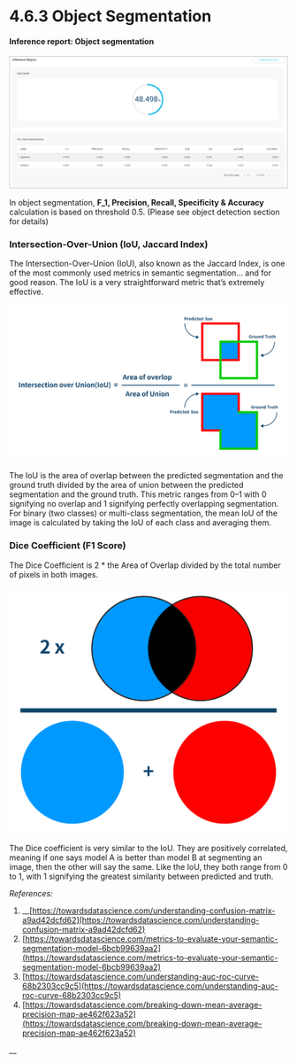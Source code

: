 # 4.6.3 Object Segmentation

#### Inference report: Object segmentation

![](../../.gitbook/assets/4.6.2+4.6.3+600014.png)


In object segmentation, **F\_1, Precision, Recall, Specificity & Accuracy** calculation is based on threshold 0.5. \(Please see object detection section for details\)

### **Intersection-Over-Union \(IoU, Jaccard Index\)**

The Intersection-Over-Union \(IoU\), also known as the Jaccard Index, is one of the most commonly used metrics in semantic segmentation… and for good reason. The IoU is a very straightforward metric that’s extremely effective.

![](../../.gitbook/assets/4.6.2+4.6.3+600003%20%281%29.png)

The IoU is the area of overlap between the predicted segmentation and the ground truth divided by the area of union between the predicted segmentation and the ground truth. This metric ranges from 0–1 with 0 signifying no overlap and 1 signifying perfectly overlapping segmentation. For binary \(two classes\) or multi-class segmentation, the mean IoU of the image is calculated by taking the IoU of each class and averaging them.

### **Dice Coefficient \(F1 Score\)**

The Dice Coefficient is 2 \* the Area of Overlap divided by the total number of pixels in both images.

![](../../.gitbook/assets/4.6.2+4.6.3+600015.png)

The Dice coefficient is very similar to the IoU. They are positively correlated, meaning if one says model A is better than model B at segmenting an image, then the other will say the same. Like the IoU, they both range from 0 to 1, with 1 signifying the greatest similarity between predicted and truth.  


_References:_

1. \_\_[https://towardsdatascience.com/understanding-confusion-matrix-a9ad42dcfd62](https://towardsdatascience.com/understanding-confusion-matrix-a9ad42dcfd62)
2. [https://towardsdatascience.com/metrics-to-evaluate-your-semantic-segmentation-model-6bcb99639aa2](https://towardsdatascience.com/metrics-to-evaluate-your-semantic-segmentation-model-6bcb99639aa2)
3. [https://towardsdatascience.com/understanding-auc-roc-curve-68b2303cc9c5](https://towardsdatascience.com/understanding-auc-roc-curve-68b2303cc9c5)
4. [https://towardsdatascience.com/breaking-down-mean-average-precision-map-ae462f623a52](https://towardsdatascience.com/breaking-down-mean-average-precision-map-ae462f623a52)

\_\_

